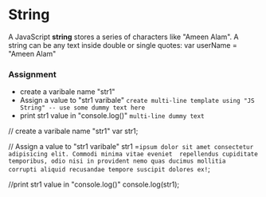# String

A JavaScript **string** stores a series of characters like "Ameen Alam". A string can be any text inside double or single quotes: var userName = "Ameen Alam"

### Assignment

- create a varibale name "str1"
- Assign a value to "str1 varibale"
``` create multi-line template using "JS String" -- use some dummy text here ```
- print str1 value in "console.log()" ```multi-line dummy text```


// create a varibale name "str1"
    var str1;

// Assign a value to "str1 varibale" 
    str1 =`ipsum dolor sit amet consectetur adipisicing elit. Commodi minima vitae eveniet 
        repellendus cupiditate temporibus, odio nisi in provident nemo quas ducimus mollitia 
        corrupti aliquid recusandae tempore suscipit dolores ex!`;  
    
//print str1 value in "console.log()"
    console.log(str1);   
